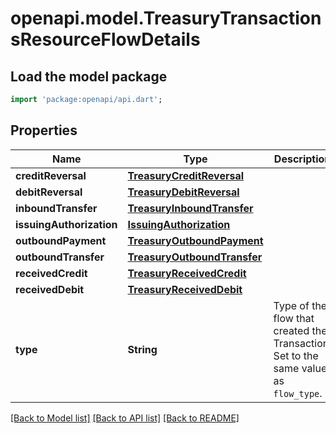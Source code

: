 # openapi.model.TreasuryTransactionsResourceFlowDetails

## Load the model package
```dart
import 'package:openapi/api.dart';
```

## Properties
Name | Type | Description | Notes
------------ | ------------- | ------------- | -------------
**creditReversal** | [**TreasuryCreditReversal**](TreasuryCreditReversal.md) |  | [optional] 
**debitReversal** | [**TreasuryDebitReversal**](TreasuryDebitReversal.md) |  | [optional] 
**inboundTransfer** | [**TreasuryInboundTransfer**](TreasuryInboundTransfer.md) |  | [optional] 
**issuingAuthorization** | [**IssuingAuthorization**](IssuingAuthorization.md) |  | [optional] 
**outboundPayment** | [**TreasuryOutboundPayment**](TreasuryOutboundPayment.md) |  | [optional] 
**outboundTransfer** | [**TreasuryOutboundTransfer**](TreasuryOutboundTransfer.md) |  | [optional] 
**receivedCredit** | [**TreasuryReceivedCredit**](TreasuryReceivedCredit.md) |  | [optional] 
**receivedDebit** | [**TreasuryReceivedDebit**](TreasuryReceivedDebit.md) |  | [optional] 
**type** | **String** | Type of the flow that created the Transaction. Set to the same value as `flow_type`. | 

[[Back to Model list]](../README.md#documentation-for-models) [[Back to API list]](../README.md#documentation-for-api-endpoints) [[Back to README]](../README.md)


